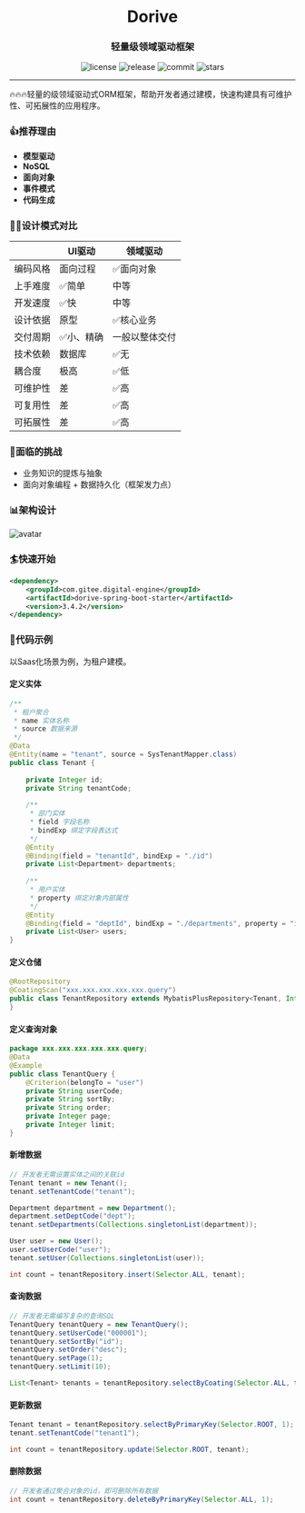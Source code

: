 <h1 align="center">Dorive</h1>
<h3 align="center">轻量级领域驱动框架</h3>
<p align="center">
  <img src="https://img.shields.io/github/license/chentaoah/dorive" alt="license">
  <img src="https://img.shields.io/github/v/release/chentaoah/dorive?display_name=tag&include_prereleases" alt="release">
  <img src="https://img.shields.io/github/commit-activity/y/chentaoah/dorive" alt="commit">
  <img src="https://img.shields.io/github/stars/chentaoah/dorive?color=%231890FF&style=flat-square" alt="stars">
</p>
<hr/>
🔥🔥🔥轻量的级领域驱动式ORM框架，帮助开发者通过建模，快速构建具有可维护性、可拓展性的应用程序。

### 👍推荐理由

- **模型驱动**
- **NoSQL**
- **面向对象**
- **事件模式**
- **代码生成**

### 🤼‍♂️设计模式对比

|          | UI驱动    | 领域驱动       |
| -------- | --------- | -------------- |
| 编码风格 | 面向过程  | ✅面向对象      |
| 上手难度 | ✅简单     | 中等           |
| 开发速度 | ✅快       | 中等           |
| 设计依据 | 原型      | ✅核心业务      |
| 交付周期 | ✅小、精确 | 一般以整体交付 |
| 技术依赖 | 数据库    | ✅无            |
| 耦合度   | 极高      | ✅低            |
| 可维护性 | 差        | ✅高            |
| 可复用性 | 差        | ✅高            |
| 可拓展性 | 差        | ✅高            |

### 🤸面临的挑战

- 业务知识的提炼与抽象
- 面向对象编程 + 数据持久化（框架发力点）

### 📊架构设计

![avatar](https://gitee.com/digital-engine/dorive/raw/master/doc/img/framework.png)

### 🏄快速开始

```xml
<dependency>
    <groupId>com.gitee.digital-engine</groupId>
    <artifactId>dorive-spring-boot-starter</artifactId>
    <version>3.4.2</version>
</dependency>
```

### 🧡代码示例

以Saas化场景为例，为租户建模。

#### 定义实体

```java
/**
 * 租户聚合
 * name 实体名称
 * source 数据来源
 */
@Data
@Entity(name = "tenant", source = SysTenantMapper.class)
public class Tenant {
    
    private Integer id;
    private String tenantCode;
    
    /**
     * 部门实体
     * field 字段名称
     * bindExp 绑定字段表达式
     */
    @Entity
    @Binding(field = "tenantId", bindExp = "./id")
    private List<Department> departments;
    
    /**
     * 用户实体
     * property 绑定对象内部属性
     */
    @Entity
    @Binding(field = "deptId", bindExp = "./departments", property = "id")
    private List<User> users;
}
```

#### 定义仓储

```java
@RootRepository
@CoatingScan("xxx.xxx.xxx.xxx.xxx.query")
public class TenantRepository extends MybatisPlusRepository<Tenant, Integer> {
}
```

#### 定义查询对象

```java
package xxx.xxx.xxx.xxx.xxx.query;
@Data
@Example
public class TenantQuery {
    @Criterion(belongTo = "user")
    private String userCode;
    private String sortBy;
    private String order;
    private Integer page;
    private Integer limit;
}
```

#### 新增数据

```java
// 开发者无需设置实体之间的关联id
Tenant tenant = new Tenant();
tenant.setTenantCode("tenant");

Department department = new Department();
department.setDeptCode("dept");
tenant.setDepartments(Collections.singletonList(department));

User user = new User();
user.setUserCode("user");
tenant.setUser(Collections.singletonList(user));

int count = tenantRepository.insert(Selector.ALL, tenant);
```

#### 查询数据

```java
// 开发者无需编写复杂的查询SQL
TenantQuery tenantQuery = new TenantQuery();
tenantQuery.setUserCode("000001");
tenantQuery.setSortBy("id");
tenantQuery.setOrder("desc");
tenantQuery.setPage(1);
tenantQuery.setLimit(10);

List<Tenant> tenants = tenantRepository.selectByCoating(Selector.ALL, tenantQuery);
```

#### 更新数据

```java
Tenant tenant = tenantRepository.selectByPrimaryKey(Selector.ROOT, 1);
tenant.setTenantCode("tenant1");

int count = tenantRepository.update(Selector.ROOT, tenant);
```

#### 删除数据

```java
// 开发者通过聚合对象的id，即可删除所有数据
int count = tenantRepository.deleteByPrimaryKey(Selector.ALL, 1);
```
